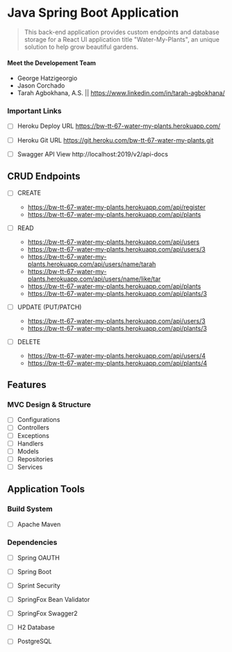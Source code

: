 # Java Spring Boot Application 
> This back-end application provides custom endpoints and database storage for a React UI application title "Water-My-Plants", an unique solution to help grow beautiful gardens.  

#### Meet the Developement Team
- George Hatzigeorgio
- Jason Corchado
- Tarah Agbokhana, A.S. || https://www.linkedin.com/in/tarah-agbokhana/
  
### Important Links
* [ ] Heroku Deploy URL 
      https://bw-tt-67-water-my-plants.herokuapp.com/

* [ ] Heroku Git URL 
      https://git.heroku.com/bw-tt-67-water-my-plants.git

* [ ] Swagger API View
    http://localhost:2019/v2/api-docs

## CRUD Endpoints
* [ ] CREATE
    - https://bw-tt-67-water-my-plants.herokuapp.com/api/register
    - https://bw-tt-67-water-my-plants.herokuapp.com/api/plants
    
* [ ] READ
    - https://bw-tt-67-water-my-plants.herokuapp.com/api/users
    - https://bw-tt-67-water-my-plants.herokuapp.com/api/users/3
    - https://bw-tt-67-water-my-plants.herokuapp.com/api/users/name/tarah
    - https://bw-tt-67-water-my-plants.herokuapp.com/api/users/name/like/tar
    - https://bw-tt-67-water-my-plants.herokuapp.com/api/plants
    - https://bw-tt-67-water-my-plants.herokuapp.com/api/plants/3
    
  
* [ ] UPDATE (PUT/PATCH)
    - https://bw-tt-67-water-my-plants.herokuapp.com/api/users/3
    - https://bw-tt-67-water-my-plants.herokuapp.com/api/plants/3
 
* [ ] DELETE
    - https://bw-tt-67-water-my-plants.herokuapp.com/api/users/4
    - https://bw-tt-67-water-my-plants.herokuapp.com/api/plants/4

## Features
### MVC Design & Structure
* [ ] Configurations
* [ ] Controllers
* [ ] Exceptions
* [ ] Handlers
* [ ] Models
* [ ] Repositories
* [ ] Services

## Application Tools
### Build System
* [ ] Apache Maven

### Dependencies
* [ ] Spring OAUTH
* [ ] Spring Boot
* [ ] Sprint Security
* [ ] SpringFox Bean Validator
* [ ] SpringFox Swagger2
* [ ] H2 Database
* [ ] PostgreSQL
  
